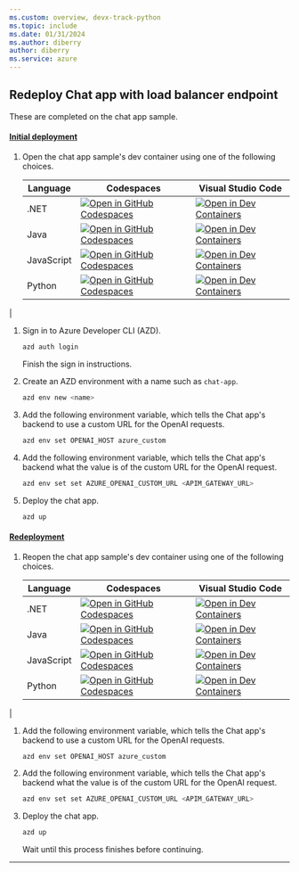 ```yaml
---
ms.custom: overview, devx-track-python
ms.topic: include
ms.date: 01/31/2024
ms.author: diberry
author: diberry
ms.service: azure
---
```


## Redeploy Chat app with load balancer endpoint

These are completed on the chat app sample. 

#### [Initial deployment](#tab/initial-deployment)

1. Open the chat app sample's dev container using one of the following choices.

    |Language|Codespaces|Visual Studio Code|
    |--|--|--|
    |.NET|[![Open in GitHub Codespaces](https://github.com/codespaces/badge.svg)](https://codespaces.new/Azure-Samples/azure-search-openai-demo-csharp)|[![Open in Dev Containers](https://img.shields.io/static/v1?label=Dev%20Containers&message=Open&color=blue&logo=visualstudiocode)](https://vscode.dev/redirect?url=vscode://ms-vscode-remote.remote-containers/cloneInVolume?url=https://github.com/azure-samples/azure-search-openai-demo-csharp)|
    |Java|[![Open in GitHub Codespaces](https://github.com/codespaces/badge.svg)](https://codespaces.new/Azure-Samples/azure-search-openai-demo-java)|[![Open in Dev Containers](https://img.shields.io/static/v1?label=Dev%20Containers&message=Open&color=blue&logo=visualstudiocode)](https://vscode.dev/redirect?url=vscode://ms-vscode-remote.remote-containers/cloneInVolume?url=https://github.com/azure-samples/azure-search-openai-demo-java)|
    |JavaScript|[![Open in GitHub Codespaces](https://github.com/codespaces/badge.svg)](https://codespaces.new/Azure-Samples/azure-search-openai-javascript)|[![Open in Dev Containers](https://img.shields.io/static/v1?label=Dev%20Containers&message=Open&color=blue&logo=visualstudiocode)](https://vscode.dev/redirect?url=vscode://ms-vscode-remote.remote-containers/cloneInVolume?url=https://github.com/azure-samples/azure-search-openai-javascript)|
    |Python|[![Open in GitHub Codespaces](https://github.com/codespaces/badge.svg)](https://codespaces.new/Azure-Samples/azure-search-openai-demo)|[![Open in Dev Containers](https://img.shields.io/static/v1?label=Dev%20Containers&message=Open&color=blue&logo=visualstudiocode)](https://vscode.dev/redirect?url=vscode://ms-vscode-remote.remote-containers/cloneInVolume?url=https://github.com/azure-samples/azure-search-openai-demo)
|

1. Sign in to Azure Developer CLI (AZD).

    ```bash
    azd auth login
    ```

    Finish the sign in instructions.

1. Create an AZD environment with a name such as `chat-app`.

    ```bash
    azd env new <name>
    ```

1. Add the following environment variable, which tells the Chat app's backend to use a custom URL for the OpenAI requests.

    ```bash
    azd env set OPENAI_HOST azure_custom
    ```

1. Add the following environment variable, which tells the Chat app's backend what the value is of the custom URL for the OpenAI request.

    ```bash
    azd env set set AZURE_OPENAI_CUSTOM_URL <APIM_GATEWAY_URL>
    ```

1. Deploy the chat app.

    ```bash
    azd up
    ```

#### [Redeployment](#tab/redeployment)

1. Reopen the chat app sample's dev container using one of the following choices.

    |Language|Codespaces|Visual Studio Code|
    |--|--|--|
    |.NET|[![Open in GitHub Codespaces](https://github.com/codespaces/badge.svg)](https://codespaces.new/Azure-Samples/azure-search-openai-demo-csharp)|[![Open in Dev Containers](https://img.shields.io/static/v1?label=Dev%20Containers&message=Open&color=blue&logo=visualstudiocode)](https://vscode.dev/redirect?url=vscode://ms-vscode-remote.remote-containers/cloneInVolume?url=https://github.com/azure-samples/azure-search-openai-demo-csharp)|
    |Java|[![Open in GitHub Codespaces](https://github.com/codespaces/badge.svg)](https://codespaces.new/Azure-Samples/azure-search-openai-demo-java)|[![Open in Dev Containers](https://img.shields.io/static/v1?label=Dev%20Containers&message=Open&color=blue&logo=visualstudiocode)](https://vscode.dev/redirect?url=vscode://ms-vscode-remote.remote-containers/cloneInVolume?url=https://github.com/azure-samples/azure-search-openai-demo-java)|
    |JavaScript|[![Open in GitHub Codespaces](https://github.com/codespaces/badge.svg)](https://codespaces.new/Azure-Samples/azure-search-openai-javascript)|[![Open in Dev Containers](https://img.shields.io/static/v1?label=Dev%20Containers&message=Open&color=blue&logo=visualstudiocode)](https://vscode.dev/redirect?url=vscode://ms-vscode-remote.remote-containers/cloneInVolume?url=https://github.com/azure-samples/azure-search-openai-javascript)|
    |Python|[![Open in GitHub Codespaces](https://github.com/codespaces/badge.svg)](https://codespaces.new/Azure-Samples/azure-search-openai-demo)|[![Open in Dev Containers](https://img.shields.io/static/v1?label=Dev%20Containers&message=Open&color=blue&logo=visualstudiocode)](https://vscode.dev/redirect?url=vscode://ms-vscode-remote.remote-containers/cloneInVolume?url=https://github.com/azure-samples/azure-search-openai-demo)
|

1. Add the following environment variable, which tells the Chat app's backend to use a custom URL for the OpenAI requests.

    ```bash
    azd env set OPENAI_HOST azure_custom
    ```

1. Add the following environment variable, which tells the Chat app's backend what the value is of the custom URL for the OpenAI request.

    ```bash
    azd env set set AZURE_OPENAI_CUSTOM_URL <APIM_GATEWAY_URL>
    ```

1. Deploy the chat app.

    ```bash
    azd up
    ```
    
    Wait until this process finishes before continuing.

---

